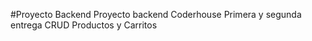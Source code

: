 #Proyecto Backend
Proyecto backend Coderhouse 
Primera y segunda entrega CRUD Productos y Carritos

